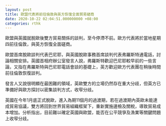 ```yaml
---
layout: post
title: 歐盟代表將前往倫敦與英方恢復全面貿易磋商
date: 2020-10-22 02:04:51.000000000 +08:00
categories: rthk
---
```


歐盟與英國就脫歐後雙方貿易關係的談判，至今停滯不前。歐方代表將於當地星期四前往倫敦，與英方恢復全面磋商。

歐盟首席脫歐談判代表巴尼耶，與英國脫歐事務首席談判代表弗羅斯特通電話，討論相關安排。英國首相府辦公室發言人說，弗羅斯特歡迎巴尼耶較早前的一些言論，又指在弗羅斯特與巴尼耶電話會談的基礎上，英方歡迎歐方代表團在稍後時間前往倫敦恢復談判。

發言人又說很明顯在最困難的領域，英歐雙方的立場仍然存在重大分歧，但英方已準備好與歐方探討以密集談判方式，收窄分歧。

英國在今年1月底正式脫歐，進入為期11個月的過渡期，若在過渡期內英歐未能達成貿易協議，雙方將回到世界貿易組織框架下，重新實施邊檢及關稅，導致貿易成本增加。分析指出，目前難以確定英國與歐盟，能否在公平競爭及漁業等關鍵問題上收窄分歧。

